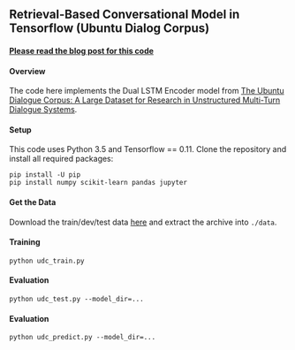 ## Retrieval-Based Conversational Model in Tensorflow (Ubuntu Dialog Corpus)

#### [Please read the blog post for this code](http://www.wildml.com/2016/07/deep-learning-for-chatbots-2-retrieval-based-model-tensorflow)

#### Overview

The code here implements the Dual LSTM Encoder model from [The Ubuntu Dialogue Corpus: A Large Dataset for Research in Unstructured Multi-Turn Dialogue Systems](http://arxiv.org/abs/1506.08909).

#### Setup

This code uses Python 3.5 and Tensorflow == 0.11. Clone the repository and install all required packages:

```
pip install -U pip
pip install numpy scikit-learn pandas jupyter
```

#### Get the Data


Download the train/dev/test data [here](https://drive.google.com/open?id=0B_bZck-ksdkpVEtVc1R6Y01HMWM) and extract the archive into `./data`.


#### Training

```
python udc_train.py
```


#### Evaluation

```
python udc_test.py --model_dir=...
```


#### Evaluation

```
python udc_predict.py --model_dir=...
```
